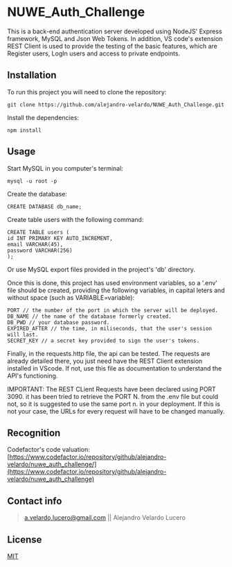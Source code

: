 # NUWE_Auth_Challenge

This is a back-end authentication server developed using NodeJS' Express framework, MySQL and Json Web Tokens. 
In addition, VS code's extension REST Client is used to provide the testing of the basic features, which are
Register users, LogIn users and access to private endpoints.

## Installation

To run this project you will need to clone the repository:

    git clone https://github.com/alejandro-velardo/NUWE_Auth_Challenge.git
 
 Install the dependencies:
 
    npm install
 
 ## Usage

Start MySQL in you computer's terminal:

    mysql -u root -p

Create the database:

    CREATE DATABASE db_name;
  
Create table users with the following command:

    CREATE TABLE users (
    id INT PRIMARY KEY AUTO_INCREMENT,
    email VARCHAR(45),
    password VARCHAR(256)
    );
 
Or use MySQL export files provided in the project's 'db' directory.

Once this is done, this project has used environment variables, so a '.env' file should be created, providing
the following variables, in capital leters and without space (such as VARIABLE=variable):
 
    PORT // the number of the port in which the server will be deployed.
    DB_NAME // the name of the database formerly created.
    DB_PWD // your database password.
    EXPIRED_AFTER // the time, in miliseconds, that the user's session will last.
    SECRET_KEY // a secret key provided to sign the user's tokens.
  
Finally, in the requests.http file, the api can be tested. The requests are already detailed there, you just need 
have the REST Client extension installed in VScode. If not, use this file as documentation to understand the API's
functioning.

IMPORTANT: The REST CLient Requests have been declared using PORT 3090. it has been tried to retrieve the PORT N. 
from the .env file but could not, so it is suggested to use the same port n. in your deployment. If this is not 
your case, the URLs for every request will have to be changed manually.

## Recognition

Codefactor's code valuation:
    [https://www.codefactor.io/repository/github/alejandro-velardo/nuwe_auth_challenge/](https://www.codefactor.io/repository/github/alejandro-velardo/nuwe_auth_challenge)
 
    
## Contact info

>  a.velardo.lucero@gmail.com || Alejandro Velardo Lucero

## License

[MIT](https://opensource.org/licenses/MIT)
  
